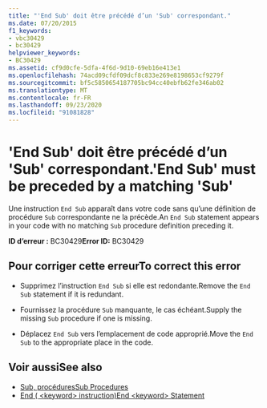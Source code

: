 ```yaml
---
title: "'End Sub' doit être précédé d’un 'Sub' correspondant."
ms.date: 07/20/2015
f1_keywords:
- vbc30429
- bc30429
helpviewer_keywords:
- BC30429
ms.assetid: cf9d0cfe-5dfa-4f6d-9d10-69eb16e413e1
ms.openlocfilehash: 74acd09cfdf09dcf8c833e269e8198653cf9279f
ms.sourcegitcommit: bf5c5850654187705bc94cc40ebfb62fe346ab02
ms.translationtype: MT
ms.contentlocale: fr-FR
ms.lasthandoff: 09/23/2020
ms.locfileid: "91081828"
---
```

# <a name="end-sub-must-be-preceded-by-a-matching-sub"></a><span data-ttu-id="6a772-102">'End Sub' doit être précédé d’un 'Sub' correspondant.</span><span class="sxs-lookup"><span data-stu-id="6a772-102">'End Sub' must be preceded by a matching 'Sub'</span></span>

<span data-ttu-id="6a772-103">Une instruction `End Sub` apparaît dans votre code sans qu’une définition de procédure `Sub` correspondante ne la précède.</span><span class="sxs-lookup"><span data-stu-id="6a772-103">An `End Sub` statement appears in your code with no matching `Sub` procedure definition preceding it.</span></span>  
  
 <span data-ttu-id="6a772-104">**ID d’erreur :** BC30429</span><span class="sxs-lookup"><span data-stu-id="6a772-104">**Error ID:** BC30429</span></span>  
  
## <a name="to-correct-this-error"></a><span data-ttu-id="6a772-105">Pour corriger cette erreur</span><span class="sxs-lookup"><span data-stu-id="6a772-105">To correct this error</span></span>  
  
- <span data-ttu-id="6a772-106">Supprimez l’instruction `End Sub` si elle est redondante.</span><span class="sxs-lookup"><span data-stu-id="6a772-106">Remove the `End Sub` statement if it is redundant.</span></span>  
  
- <span data-ttu-id="6a772-107">Fournissez la procédure `Sub` manquante, le cas échéant.</span><span class="sxs-lookup"><span data-stu-id="6a772-107">Supply the missing `Sub` procedure if one is missing.</span></span>  
  
- <span data-ttu-id="6a772-108">Déplacez `End Sub` vers l’emplacement de code approprié.</span><span class="sxs-lookup"><span data-stu-id="6a772-108">Move the `End Sub` to the appropriate place in the code.</span></span>  
  
## <a name="see-also"></a><span data-ttu-id="6a772-109">Voir aussi</span><span class="sxs-lookup"><span data-stu-id="6a772-109">See also</span></span>

- [<span data-ttu-id="6a772-110">Sub, procédures</span><span class="sxs-lookup"><span data-stu-id="6a772-110">Sub Procedures</span></span>](../programming-guide/language-features/procedures/sub-procedures.md)
- [<span data-ttu-id="6a772-111">End ( \<keyword> instruction)</span><span class="sxs-lookup"><span data-stu-id="6a772-111">End \<keyword> Statement</span></span>](../language-reference/statements/end-keyword-statement.md)
